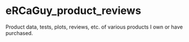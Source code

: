 # eRCaGuy_product_reviews
Product data, tests, plots, reviews, etc. of various products I own or have purchased.
